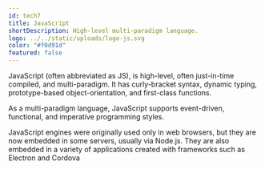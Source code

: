 ```yaml
---
id: tech7
title: JavaScript
shortDescription: High-level multi-paradigm language.
logo: ../../static/uploads/logo-js.svg
color: "#f0d91d"
featured: false
---
```

JavaScript (often abbreviated as JS), is high-level, often just-in-time compiled, and multi-paradigm. It has curly-bracket syntax, dynamic typing, prototype-based object-orientation, and first-class functions.

As a multi-paradigm language, JavaScript supports event-driven, functional, and imperative programming styles.

JavaScript engines were originally used only in web browsers, but they are now embedded in some servers, usually via Node.js.
They are also embedded in a variety of applications created with frameworks such as Electron and Cordova
